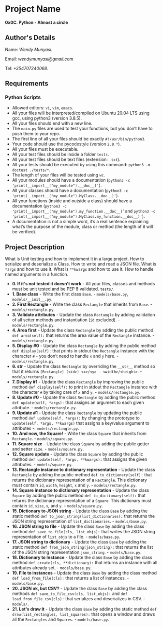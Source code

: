 # Project Name
**0x0C. Python - Almost a circle**

## Author's Details
Name: *Wendy Munyasi.*

Email: *wendymunyasi@gmail.com*

Tel: *+254707240068.*

##  Requirements

### Python Scripts
*   Allowed editors: `vi`, `vim`, `emacs`.
*   All your files will be interpreted/compiled on Ubuntu 20.04 LTS using gcc, using python3 (version 3.8.5).
*   All your files should end with a new line.
*   The `main.py` files are used to test your functions, but you don’t have to push them to your repo.
*   The first line of all your files should be exactly `#!/usr/bin/python3`.
*   Your code should use the pycodestyle (version `2.8.*`).
*   All your files must be executable.
*   All your test files should be inside a folder `tests`.
*   All your test files should be text files (extension: `.txt`).
*   All your tests should be executed by using this command: `python3 -m doctest ./tests/*`.
*   The length of your files will be tested using `wc`.
*   All your modules should have a documentation (`python3 -c 'print(__import__("my_module").__doc__)'`).
*   All your classes should have a documentation (`python3 -c 'print(__import__("my_module").MyClass.__doc__)'`).
*   All your functions (inside and outside a class) should have a documentation (`python3 -c 'print(__import__("my_module").my_function.__doc__)`' and `python3 -c 'print(__import__("my_module").MyClass.my_function.__doc__)'`).
*   A documentation is not a simple word, it’s a real sentence explaining what’s the purpose of the module, class or method (the length of it will be verified).


## Project Description
What is Unit testing and how to implement it in a large project.
How to serialize and deserialize a Class.
How to write and read a JSON file.
What is `*args` and how to use it.
What is `**kwargs` and how to use it.
How to handle named arguments in a function.


* **0. If it's not tested it doesn't work** - All your files, classes and methods must be unit tested and be PEP 8 validated. `tests/`.
* **1. Base class** - Write the first class `Base`. - `models/base.py`, `models/__init__.py`.
* **2. First Rectangle** - Write the class `Rectangle` that inherits from `Base`. - `models/rectangle.py`.
* **3. Validate attributes** - Update the class `Rectangle` by adding validation of all setter methods and instantiation (`id` excluded). - `models/rectangle.py`.
* **4. Area first** - Update the class `Rectangle` by adding the public method `def area(self):` that returns the area value of the `Rectangle` instance. - `models/rectangle.py`.
* **5. Display #0** - Update the class `Rectangle` by adding the public method `def display(self):` that prints in stdout the `Rectangle` instance with the character `#` - you don’t need to handle `x` and `y` here. - `models/rectangle.py`.
* **6. __str__** - Update the class `Rectangle` by overriding the `__str__` method so that it returns `[Rectangle] (<id>) <x>/<y> - <width>/<height>`. - `models/rectangle.py`.
* **7. Display #1** - Update the class `Rectangle` by improving the public method `def display(self):` to print in stdout the `Rectangle` instance with the character `#` by taking care of `x` and `y`. - `models/rectangle.py`.
* **8. Update #0** - Update the class `Rectangle` by adding the public method `def update(self, *args):` that assigns an argument to each given attribute. - `models/rectangle.py`.
* **9. Update #1** - Update the class `Rectangle` by updating the public method `def update(self, *args):` by changing the prototype to `update(self, *args, **kwargs)` that assigns a key/value argument to attributes -. `models/rectangle.py`.
* **10. And now, the Square!** - Write the class `Square` that inherits from `Rectangle`. - `models/square.py`.
* **11. Square size** - Update the class `Square` by adding the public getter and setter `size`. - `models/square.py`.
* **12. Square update** - Update the class `Square` by adding the public method `def update(self, *args, **kwargs):` that assigns the given attributes. - `models/square.py`.
* **13. Rectangle instance to dictionary representation** - Update the class `Rectangle` by adding the public method `def to_dictionary(self):` that returns the dictionary representation of a `Rectangle`. This dictionary must contain `id`, `width`, `height`, `x` and `y`. - `models/rectangle.py`.
* **14. Square instance to dictionary representation** - Update the class `Square` by adding the public method `def to_dictionary(self):` that returns the dictionary representation of a `Square`. This dictionary must contain `id`, `size`, `x`, and `y`. - `models/square.py`.
* **15. Dictionary to JSON string** - Update the class `Base` by adding the static method `def to_json_string(list_dictionaries):` that returns the JSON string representation of `list_dictionaries`. - `models/base.py`.
* **16. JSON string to file** - Update the class `Base` by adding the class method `def save_to_file(cls, list_objs):` that writes the JSON string representation of `list_objs` to a file. - `models/base.py`.
* **17. JSON string to dictionary** - Update the class `Base` by adding the static method `def from_json_string(json_string):` that returns the list of the JSON string representation `json_string`. - `models/base.py`.
* **18. Dictionary to Instance** - Update the class `Base` by adding the class method `def create(cls, **dictionary):` that returns an instance with all attributes already set. - `models/base.py`.
* **19. File to instances** - Update the class `Base` by adding the class method `def load_from_file(cls):` that returns a list of instances. - `models/base.py`.
* **20. JSON ok, but CSV?** - Update the class `Base` by adding the class methods `def save_to_file_csv(cls, list_objs):` and `def load_from_file_csv(cls):` that serializes and deserializes in CSV. - `models/`.
* **21. Let's draw it** - Update the class `Base` by adding the static method `def draw(list_rectangles, list_squares):` that opens a window and draws all the `Rectangles` and `Squares`. - `models/base.py`.